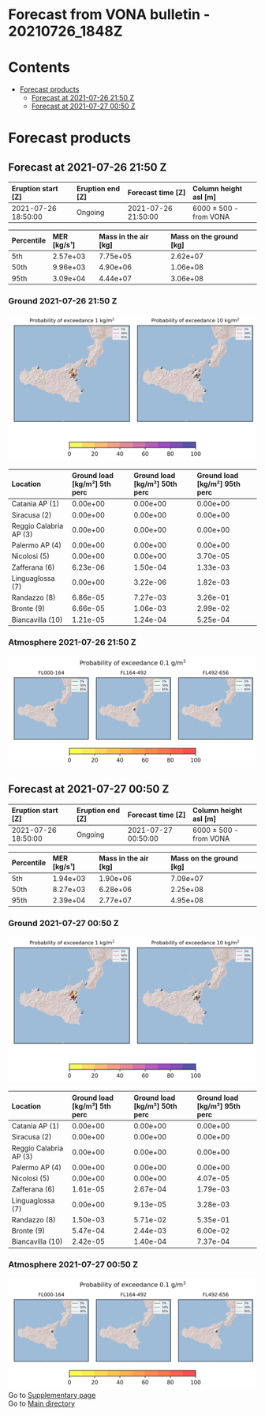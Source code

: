 
Forecast from VONA bulletin - 20210726_1848Z
============================================

Contents
========

* [Forecast products](#forecast-products)
	* [Forecast at 2021-07-26 21:50 Z](#forecast-at-2021-07-26-2150-z)
	* [Forecast at 2021-07-27 00:50 Z](#forecast-at-2021-07-27-0050-z)

# Forecast products

## Forecast at 2021-07-26 21:50 Z
  

|Eruption start [Z]|Eruption end [Z]|Forecast time [Z]|Column height asl [m]|
| :--- | :--- | :--- | :--- |
|2021-07-26 18:50:00|Ongoing|2021-07-26 21:50:00|6000 ± 500 - from VONA|
  
  

|Percentile|MER [kg/s¹]|Mass in the air [kg]|Mass on the ground [kg]|
| :--- | :--- | :--- | :--- |
|5th|2.57e+03|7.75e+05|2.62e+07|
|50th|9.96e+03|4.90e+06|1.06e+08|
|95th|3.09e+04|4.44e+07|3.06e+08|
  

### Ground 2021-07-26 21:50 Z
  
![](./figures/probability_grd_2021_07_26_2150_scenario_1.png)  
  
  
  
  
  
  
  
  
  

|Location|Ground load [kg/m²] 5th perc|Ground load [kg/m²] 50th perc|Ground load [kg/m²] 95th perc|
| :--- | :--- | :--- | :--- |
|Catania AP (1)|0.00e+00|0.00e+00|0.00e+00|
|Siracusa (2)|0.00e+00|0.00e+00|0.00e+00|
|Reggio Calabria AP (3)|0.00e+00|0.00e+00|0.00e+00|
|Palermo AP (4)|0.00e+00|0.00e+00|0.00e+00|
|Nicolosi (5)|0.00e+00|0.00e+00|3.70e-05|
|Zafferana (6)|6.23e-06|1.50e-04|1.33e-03|
|Linguaglossa (7)|0.00e+00|3.22e-06|1.82e-03|
|Randazzo (8)|6.86e-05|7.27e-03|3.26e-01|
|Bronte (9)|6.66e-05|1.06e-03|2.99e-02|
|Biancavilla (10)|1.21e-05|1.24e-04|5.25e-04|
  

### Atmosphere 2021-07-26 21:50 Z
  
![](./figures/probability_air_2021_07_26_2150_scenario_1_conclev_1.png)
## Forecast at 2021-07-27 00:50 Z
  

|Eruption start [Z]|Eruption end [Z]|Forecast time [Z]|Column height asl [m]|
| :--- | :--- | :--- | :--- |
|2021-07-26 18:50:00|Ongoing|2021-07-27 00:50:00|6000 ± 500 - from VONA|
  
  

|Percentile|MER [kg/s¹]|Mass in the air [kg]|Mass on the ground [kg]|
| :--- | :--- | :--- | :--- |
|5th|1.94e+03|1.90e+06|7.09e+07|
|50th|8.27e+03|6.28e+06|2.25e+08|
|95th|2.39e+04|2.77e+07|4.95e+08|
  

### Ground 2021-07-27 00:50 Z
  
![](./figures/probability_grd_2021_07_27_0050_scenario_1.png)  
  
  
  
  
  
  
  
  
  

|Location|Ground load [kg/m²] 5th perc|Ground load [kg/m²] 50th perc|Ground load [kg/m²] 95th perc|
| :--- | :--- | :--- | :--- |
|Catania AP (1)|0.00e+00|0.00e+00|0.00e+00|
|Siracusa (2)|0.00e+00|0.00e+00|0.00e+00|
|Reggio Calabria AP (3)|0.00e+00|0.00e+00|0.00e+00|
|Palermo AP (4)|0.00e+00|0.00e+00|0.00e+00|
|Nicolosi (5)|0.00e+00|0.00e+00|4.07e-05|
|Zafferana (6)|1.61e-05|2.67e-04|1.79e-03|
|Linguaglossa (7)|0.00e+00|9.13e-05|3.28e-03|
|Randazzo (8)|1.50e-03|5.71e-02|5.35e-01|
|Bronte (9)|5.47e-04|2.44e-03|6.00e-02|
|Biancavilla (10)|2.42e-05|1.40e-04|7.37e-04|
  

### Atmosphere 2021-07-27 00:50 Z
  
![](./figures/probability_air_2021_07_27_0050_scenario_1_conclev_1.png)  
Go to [Supplementary page](Supplementary_page.md)  
Go to [Main directory](https://github.com/federicapardini/Real_time_ash_forecast)